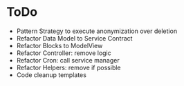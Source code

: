 # ToDo

- Pattern Strategy to execute anonymization over deletion
- Refactor Data Model to Service Contract
- Refactor Blocks to ModelView
- Refactor Controller: remove logic
- Refactor Cron: call service manager
- Refactor Helpers: remove if possible
- Code cleanup templates
